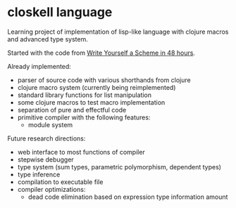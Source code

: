 # closkell language

Learning project of implementation of lisp-like language with clojure macros and advanced type system.

Started with the code from [Write Yourself a Scheme in 48 hours](https://en.wikibooks.org/wiki/Write_Yourself_a_Scheme_in_48_Hours).

Already implemented:

- parser of source code with various shorthands from clojure
- clojure macro system (currently being reimplemented)
- standard library functions for list manipulation
- some clojure macros to test macro implementation
- separation of pure and effectful code
- primitive compiler with the following features:
  - module system

Future research directions:

- web interface to most functions of compiler
- stepwise debugger
- type system (sum types, parametric polymorphism, dependent types)
- type inference
- compilation to executable file
- compiler optimizations:
  - dead code elimination based on expression type information amount
